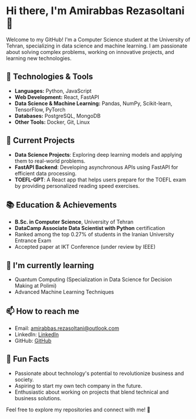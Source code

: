 # Hi there, I'm Amirabbas Rezasoltani 👋

Welcome to my GitHub! I'm a Computer Science student at the University of Tehran, specializing in data science and machine learning. I am passionate about solving complex problems, working on innovative projects, and learning new technologies.

## 🔧 Technologies & Tools
- **Languages:** Python, JavaScript
- **Web Development:** React, FastAPI
- **Data Science & Machine Learning:** Pandas, NumPy, Scikit-learn, TensorFlow, PyTorch
- **Databases:** PostgreSQL, MongoDB
- **Other Tools:** Docker, Git, Linux

## 🚀 Current Projects
- **Data Science Projects**: Exploring deep learning models and applying them to real-world problems.
- **FastAPI Backend**: Developing asynchronous APIs using FastAPI for efficient data processing.
- **TOEFL-GPT**: A React app that helps users prepare for the TOEFL exam by providing personalized reading speed exercises.

## 📚 Education & Achievements
- **B.Sc. in Computer Science**, University of Tehran
- **DataCamp Associate Data Scientist with Python** certification
- Ranked among the top 0.27% of students in the Iranian University Entrance Exam
- Accepted paper at IKT Conference (under review by IEEE)
  
## 🌱 I'm currently learning
- Quantum Computing (Specialization in Data Science for Decision Making at Polimi)
- Advanced Machine Learning Techniques

## 📫 How to reach me
- Email: amirabbas.rezasoltani@outlook.com
- LinkedIn: [LinkedIn](https://www.linkedin.com/in/amirabbas-rezasoltani)
- GitHub: [GitHub](https://github.com/AmirabbasRezasoltani)

## 💬 Fun Facts
- Passionate about technology's potential to revolutionize business and society.
- Aspiring to start my own tech company in the future.
- Enthusiastic about working on projects that blend technical and business solutions.

Feel free to explore my repositories and connect with me! 🚀
